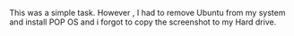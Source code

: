 This was a simple task. However , I had to remove Ubuntu from my system and install POP OS and i forgot to copy the screenshot to my Hard drive.
